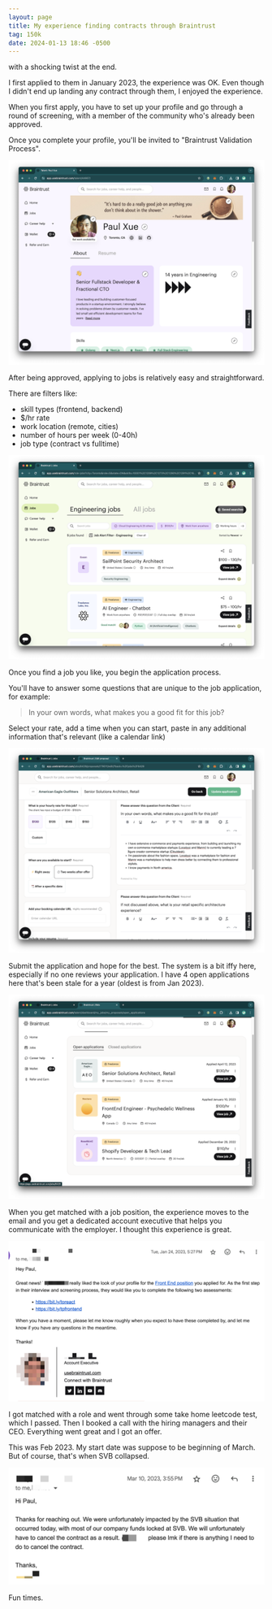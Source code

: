 ```yaml
---
layout: page
title: My experience finding contracts through Braintrust
tag: 150k
date: 2024-01-13 18:46 -0500
---
```


with a shocking twist at the end.

I first applied to them in January 2023, the experience was OK. Even though
I didn't end up landing any contract through them, I enjoyed the experience.

When you first apply, you have to set up your profile and go through a round of
screening, with a member of the community who's already been approved.

Once you complete your profile, you'll be invited to "Braintrust Validation
Process".

![profile](assets/20240113/braintrust1.png)

After being approved, applying to jobs is relatively easy and straightforward.

There are filters like:

- skill types (frontend, backend)
- $/hr rate
- work location (remote, cities)
- number of hours per week (0-40h)
- job type (contract vs fulltime)

![job search](assets/20240113/braintrust2.png)

Once you find a job you like, you begin the application process.

You'll have to answer some questions that are unique to the job application, for
example:

> In your own words, what makes you a good fit for this job?

Select your rate, add a time when you can start, paste in any additional
information that's relevant (like a calendar link)

![job application](assets/20240113/braintrust3.png)

Submit the application and hope for the best. The system is a bit iffy here,
especially if no one reviews your application. I have 4 open applications here
that's been stale for a year (oldest is from Jan 2023).

![open applications](assets/20240113/braintrust4.png)

When you get matched with a job position, the experience moves to the email and
you get a dedicated account executive that helps you communicate with the
employer. I thought this experience is great.

![match](assets/20240113/braintrust5.png)

I got matched with a role and went through some take home leetcode test, which
I passed. Then I booked a call with the hiring managers and their CEO.
Everything went great and I got an offer.

This was Feb 2023. My start date was suppose to be beginning of March. But of
course, that's when SVB collapsed.

![match](assets/20240113/braintrust6.png)

Fun times.
